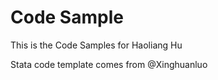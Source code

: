 # Code Sample
This is the Code Samples for Haoliang Hu

Stata code template comes from @Xinghuanluo
